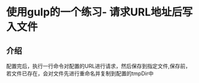 使用gulp的一个练习- 请求URL地址后写入文件
===============
介绍
---------------
配置完后，执行一行命令对配置的URL进行请求，然后保存到指定文件,保存前，若文件已存在，会对文件先进行重命名并复制到配置的tmpDir中